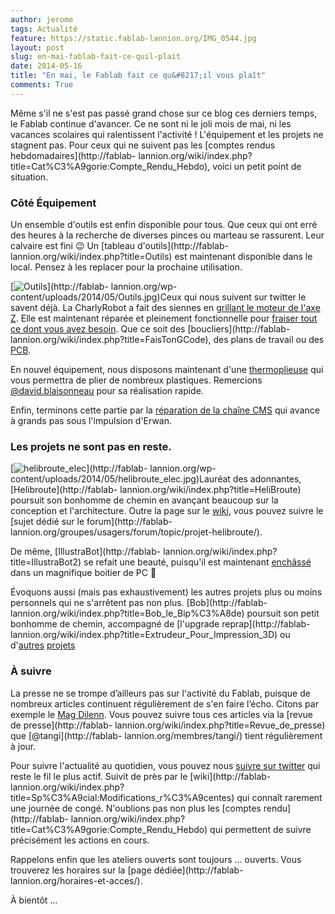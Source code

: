 ```yaml
---
author: jerome
tags: Actualité
feature: https://static.fablab-lannion.org/IMG_0544.jpg
layout: post
slug: en-mai-fablab-fait-ce-quil-plait
date: 2014-05-16
title: "En mai, le Fablab fait ce qu&#8217;il vous plaît"
comments: True
---
```

Même s'il ne s'est pas passé grand chose sur ce blog ces derniers temps, le
Fablab continue d'avancer. Ce ne sont ni le joli mois de mai, ni les vacances
scolaires qui ralentissent l'activité ! L'équipement et les projets ne
stagnent pas. Pour ceux qui ne suivent pas les [comptes rendus
hebdomadaires](http://fablab-
lannion.org/wiki/index.php?title=Cat%C3%A9gorie:Compte_Rendu_Hebdo), voici un
petit point de situation.

### Côté Équipement

Un ensemble d'outils est enfin disponible pour tous. Que ceux qui ont erré des
heures à la recherche de diverses pinces ou marteau se rassurent. Leur
calvaire est fini 😉 Un [tableau d'outils](http://fablab-
lannion.org/wiki/index.php?title=Outils) est maintenant disponible dans le
local. Pensez à les replacer pour la prochaine utilisation.

[![Outils](https://static.fablab-lannion.org/Outils-150x150.jpg)](http://fablab-
lannion.org/wp-content/uploads/2014/05/Outils.jpg)Ceux qui nous suivent sur
twitter le savent déjà. La CharlyRobot a fait des siennes en [grillant le
moteur de l'axe
Z](https://twitter.com/fablablannion/status/458566107335766016). Elle est
maintenant réparée et pleinement fonctionnelle pour [fraiser tout ce dont vous
avez besoin](http://fablab-lannion.org/wiki/index.php?title=FaisTonGCode). Que
ce soit des [boucliers](http://fablab-
lannion.org/wiki/index.php?title=FaisTonGCode), des plans de travail ou des
[PCB](http://fablab-lannion.org/wiki/index.php?title=Kicad).

En nouvel équipement, nous disposons maintenant d'une
[thermoplieuse](http://fablab-lannion.org/wiki/index.php?title=Thermoplieuse)
qui vous permettra de plier de nombreux plastiques. Remercions
[@david.blaisonneau](http://fablab-lannion.org/membres/david.blaisonneau/)
pour sa réalisation rapide.

Enfin, terminons cette partie par la [réparation de la chaîne
CMS](http://fablab-lannion.org/wiki/index.php?title=Reparation_Chaine_CMS) qui
avance à grands pas sous l'impulsion d'Erwan.

### Les projets ne sont pas en reste.

[![helibroute_elec](https://static.fablab-lannion.org/helibroute_elec-150x150.jpg)](http://fablab-
lannion.org/wp-content/uploads/2014/05/helibroute_elec.jpg)Lauréat des
adonnantes, [Helibroute](http://fablab-
lannion.org/wiki/index.php?title=HeliBroute) poursuit son bonhomme de chemin
en avançant beaucoup sur la conception et l'architecture. Outre la page sur le
[wiki](http://fablab-lannion.org/wiki/index.php?title=HeliBroute), vous pouvez
suivre le [sujet dédié sur le forum](http://fablab-
lannion.org/groupes/usagers/forum/topic/projet-helibroute/).

De même, [IllustraBot](http://fablab-
lannion.org/wiki/index.php?title=IllustraBot2) se refait une beauté, puisqu'il
est maintenant
[enchâssé](https://twitter.com/fablablannion/status/459081301472329728) dans
un magnifique boitier de PC 🙂

Évoquons aussi (mais pas exhaustivement) les autres projets plus ou moins
personnels qui ne s'arrêtent pas non plus. [Bob](http://fablab-
lannion.org/wiki/index.php?title=Bob_le_Bip%C3%A8de) poursuit son petit
bonhomme de chemin, accompagné de [l'upgrade reprap](http://fablab-
lannion.org/wiki/index.php?title=Extrudeur_Pour_Impression_3D) ou
d'[autres](https://twitter.com/fablablannion/status/456529283511353344)
[projets](https://twitter.com/fablablannion/status/459075450778976256)

###

### À suivre

La presse ne se trompe d’ailleurs pas sur l'activité du Fablab, puisque de
nombreux articles continuent régulièrement de s'en faire l’écho. Citons par
exemple le [Mag
Dilenn](https://twitter.com/fablablannion/status/463782960500449280). Vous
pouvez suivre tous ces articles via la [revue de presse](http://fablab-
lannion.org/wiki/index.php?title=Revue_de_presse) que [@tangi](http://fablab-
lannion.org/membres/tangi/) tient régulièrement à jour.

Pour suivre l'actualité au quotidien, vous pouvez nous [suivre sur
twitter](https://twitter.com/fablablannion) qui reste le fil le plus actif.
Suivit de près par le [wiki](http://fablab-
lannion.org/wiki/index.php?title=Sp%C3%A9cial:Modifications_r%C3%A9centes) qui
connaît rarement une journée de congé. N'oublions pas non plus les [comptes
rendu](http://fablab-
lannion.org/wiki/index.php?title=Cat%C3%A9gorie:Compte_Rendu_Hebdo) qui
permettent de suivre précisément les actions en cours.

Rappelons enfin que les ateliers ouverts sont toujours … ouverts. Vous
trouverez les horaires sur la [page dédiée](http://fablab-
lannion.org/horaires-et-acces/).

À bientôt …


